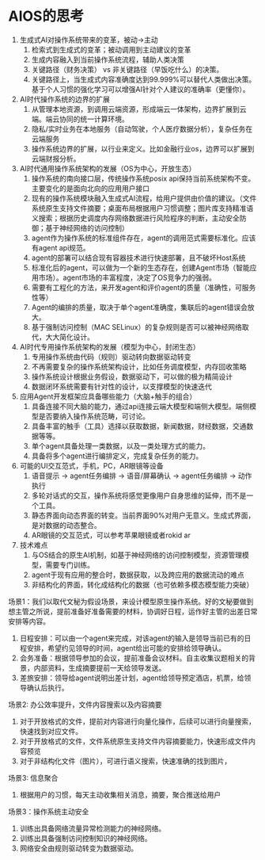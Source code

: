 # AIOS的思考

1. 生成式AI对操作系统带来的变革，被动→主动
    1. 检索式到生成式的变革；被动调用到主动建议的变革
    2. 生成内容融入到当前操作系统流程，辅助人类决策
    3. 关键路径（财务决策） vs 非关键路径（早饭吃什么）的决策。
    4. 关键路径上，当生成式内容准确度达到99.999%可以替代人类做出决策。基于个人习惯的强化学习可以增强AI针对个人建议的准确率（更懂你）。
2. AI时代操作系统的边界的扩展
    1. 从管理本地资源，到调用云端资源，形成端云一体架构，边界扩展到云端。端云协同的统一计算环境。
    2. 隐私/实时业务在本地服务（自动驾驶，个人医疗数据分析），复杂任务在云端服务
    3. 操作系统边界的扩展，以行业来定义。比如金融行业os，边界可以扩展到云端财报分析。
3. AI时代通用操作系统架构的发展（OS为中心，开放生态）
    1. 操作系统的南向接口层，传统操作系统posix api保持当前系统架构不变。主要变化的是面向北向的应用用户接口
    2. 现有的操作系统模块融入生成式AI流程，给用户提供由价值的建议。（文件系统原生支持文件摘要；桌面布局根据用户习惯调整；图片库支持精准语义搜索；根据历史调度内存网络数据进行风险程序的判断，主动安全防御；基于神经网络的访问控制）
    3. agent作为操作系统的标准组件存在，agent的调用范式需要标准化。应该有agent api规范。
    4. agent的部署可以结合现有容器技术进行快速部署，且不破坏Host系统
    5. 标准化后的agent，可以做为一个新的生态存在，创建Agent市场（智能应用市场）。agent市场的丰富程度，决定了OS竞争力的强弱。
    6. 需要有工程化的方法，来开发agent和评价agent的质量（准确性，可服务性等）
    7. Agent的编排的质量，取决于单个agent准确度，集联后的agent错误会放大。
    8. 基于强制访问控制（MAC SELinux）的复杂规则是否可以被神经网络取代，大大简化设计。
4. AI时代专用操作系统架构的发展（模型为中心，封闭生态）
    1. 专用操作系统由代码（规则）驱动转向数据驱动转变
    2. 不再需要复杂的操作系统架构设计，比如任务调度模型，内存回收策略
    3. 操作系统设计根据业务假设，数据驱动下，可以做的极为精简设计
    4. 数据闭环系统需要有针对性的设计，以支撑模型的快速迭代
5. 应用Agent开发框架应具备哪些能力（大脑+触手的组合）
    1. 具备连接不同大脑的能力，通过api连接云端大模型和端侧大模型。端侧模型是否要纳入操作系统范畴，可讨论。
    2. 具备丰富的触手（工具）选择以获取数据，新闻数据，财经数据，交通数据等等。
    3. 单个agent具备处理一类数据，以及一类处理方式的能力。
    4. 具备将多个agent进行编排定义，完成复杂任务的能力。
6. 可能的UI交互范式，手机，PC，AR眼镜等设备
    1. 语音提示 → agent任务编排 → 语音/屏幕确认 → agent任务编排 → 动作执行
    2. 多轮对话式的交互，操作系统将感觉更像用户自身思维的延伸，而不是一个工具。
    3. 静态界面向动态界面的转变。当前界面90%对用户无意义。生成式界面，是对数据的动态整合。
    4. AR眼镜的交互范式，可以参考苹果眼镜或者rokid ar
7. 技术难点
    1. 与OS结合的原生AI机制，如基于神经网络的访问控制模型，资源管理模型，需要专门训练。
    2. agent于现有应用的整合时，数据获取，以及跨应用的数据流动的难点
    3. 非结构化的界面，转化成结构化的数据（也可依赖多模态模型能力突破）

场景1：我们以取代文秘为假设场景，来设计模型原生操作系统。好的文秘要做到想主管之所说，提前准备好准备需要的材料，协调好日程，运作好主管的出差日常安排等内容。

1. 日程安排：可以由一个agent来完成，对该agent的输入是领导当前已有的日程安排，希望约见领导的时间，agent给出可能的安排给领导确认。
2. 会务准备：根据领导参加的会议，提前准备会议材料。自主收集议题相关的背景，内部资料，生成摘要提前一天给领导发送。
3. 差旅安排：领导给agent说明出差计划，agent给领导预定酒店，机票，给领导确认后执行。

场景2: 办公效率提升，文件内容搜索以及内容摘要

1. 对于开放格式的文件，提前对内容进行向量化操作，后续可以进行向量搜索，快速找到对应文件。
2. 对于开放格式的文件，文件系统原生支持文件内容摘要能力，快速形成文件内容预览
3. 对于非结构化文件（图片），可进行语义搜索，快速准确的找到图片，

场景3: 信息聚合

1. 根据用户的习惯，每天主动收集相关消息，摘要，聚合推送给用户

场景3：操作系统主动安全

1. 训练出具备网络流量异常检测能力的神经网络。
2. 训练出具备强制访问控制知识的神经网络。
3. 网络安全由规则驱动转变为数据驱动。
